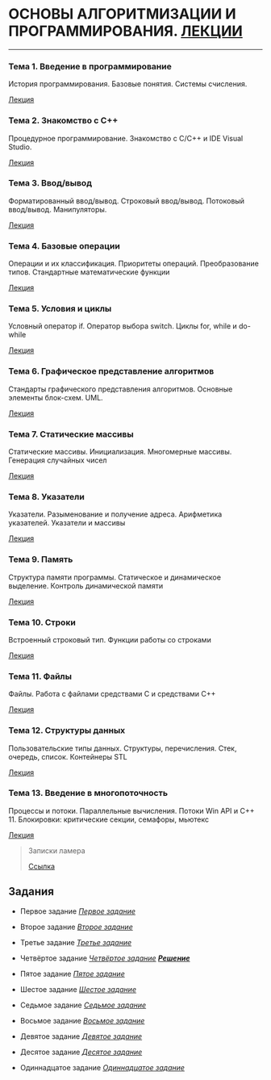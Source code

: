 # ОСНОВЫ АЛГОРИТМИЗАЦИИ И ПРОГРАММИРОВАНИЯ. [ЛЕКЦИИ](https://learn.paradox.red/clecture/index.html "Лекции")
***


###  Тема 1. Введение в программирование
История программирования. Базовые понятия. Системы счисления.

[Лекция](https://learn.paradox.red/clecture/lecture/1_introduction/index.html "Лекция")

###  Тема 2. Знакомство с C++
Процедурное программирование. Знакомство с C/C++ и IDE Visual Studio.

[Лекция](https://learn.paradox.red/clecture/lecture/2_visual_cpp/index.html "Лекция") 

###  Тема 3. Ввод/вывод
Форматированный ввод/вывод. Строковый ввод/вывод. Потоковый ввод/вывод. Манипуляторы.

[Лекция](https://learn.paradox.red/clecture/lecture/3_input_output/index.html "Лекция") 

###  Тема 4. Базовые операции
Операции и их классификация. Приоритеты операций. Преобразование типов. Стандартные математические функции

[Лекция](https://learn.paradox.red/clecture/lecture/4_operations/index.html "Лекция") 

###  Тема 5. Условия и циклы
Условный оператор if. Оператор выбора switch. Циклы for, while и do-while

[Лекция](https://learn.paradox.red/clecture/lecture/5_if_loops/index.html "Лекция") 

###  Тема 6. Графическое представление алгоритмов
Стандарты графического представления алгоритмов. Основные элементы блок-схем. UML.

[Лекция](https://learn.paradox.red/clecture/lecture/6_flowcharts/index.html "Лекция") 

###  Тема 7. Статические массивы
Статические массивы. Инициализация. Многомерные массивы. Генерация случайных чисел

[Лекция](https://learn.paradox.red/clecture/lecture/7_arrays/index.html "Лекция") 

###  Тема 8. Указатели
Указатели. Разыменование и получение адреса. Арифметика указателей. Указатели и массивы

[Лекция](https://learn.paradox.red/clecture/lecture/8_pointers/index.html "Лекция") 

###  Тема 9. Память
Структура памяти программы. Статическое и динамическое выделение. Контроль динамической памяти

[Лекция](https://learn.paradox.red/clecture/lecture/9_memory/index.html "Лекция") 

###  Тема 10. Строки
Встроенный строковый тип. Функции работы со строками

[Лекция](https://learn.paradox.red/clecture/lecture/10_strings/index.html "Лекция")

###  Тема 11. Файлы
Файлы. Работа с файлами средствами C и средствами C++

[Лекция](https://learn.paradox.red/clecture/lecture/11_files/index.html "Лекция")

###  Тема 12. Структуры данных
Пользовательские типы данных. Структуры, перечисления. Стек, очередь, список. Контейнеры STL

[Лекция](https://learn.paradox.red/clecture/lecture/12_structures/index.html "Лекция")

###  Тема 13. Введение в многопоточность
Процессы и потоки. Параллельные вычисления. Потоки Win API и C++ 11. Блокировки: критические секции, семафоры, мьютекс

[Лекция](https://learn.paradox.red/clecture/lecture/13_threads/index.html "Лекция")

> Записки ламера
>
> [Ссылка](https://learn.paradox.red/clecture/completed/hints_of_lamer.pdf "Советы для ламера")

##  Задания
* Первое задание
	[_Первое_ _задание_](https://learn.paradox.red/clecture/task/task_1/task_1.pdf "Задание 1")

* Второе задание
	[_Второе_ _задание_](https://learn.paradox.red/clecture/task/task_2/task_2.pdf "Задание 2")

* Третье задание
	[_Третье_ _задание_](https://learn.paradox.red/clecture/task/task_3/task_3.pdf "Задание 3")

* Четвёртое задание
	[_Четвёртое_ _задание_](https://learn.paradox.red/clecture/task/task_4/task_4.pdf "Задание 4")
	[***Решение***](https://learn.paradox.red/clecture/completed/task_4/Index.html "Решение задания 4")

* Пятое задание
	[_Пятое_ _задание_](https://learn.paradox.red/clecture/task/task_5/task_5.pdf "Задание 5")

* Шестое задание
	[_Шестое_ _задание_](https://learn.paradox.red/clecture/task/task_6/task_6.pdf "Задание 6")

* Седьмое задание
	[_Седьмое_ _задание_](https://learn.paradox.red/clecture/task/task_7/task_7.pdf "Задание 7")

* Восьмое задание
	[_Восьмое_ _задание_](https://learn.paradox.red/clecture/task/task_8/task_8.pdf "Задание 8")

* Девятое задание
	[_Девятое_ _задание_](https://learn.paradox.red/clecture/task/task_9/task_9.pdf "Задание 9")

* Десятое задание
	[_Десятое_ _задание_](https://learn.paradox.red/clecture/task/task_10/task_10.pdf "Задание 10")

* Одиннадцатое задание
	[_Одиннадцатое_ _задание_](https://learn.paradox.red/clecture/task/task_11/task_11.pdf "Задание 11")